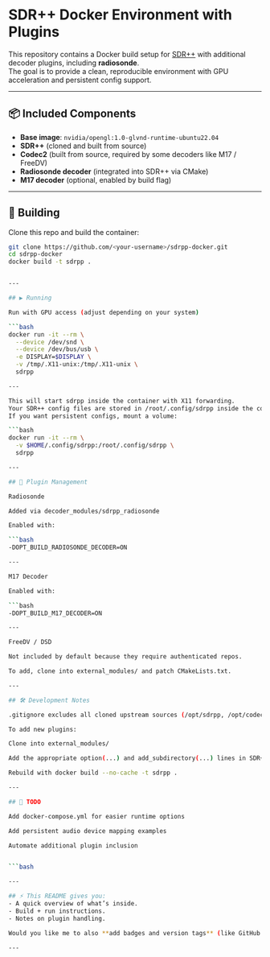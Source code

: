 # SDR++ Docker Environment with Plugins

This repository contains a Docker build setup for [SDR++](https://github.com/AlexandreRouma/SDRPlusPlus) with additional decoder plugins, including **radiosonde**.  
The goal is to provide a clean, reproducible environment with GPU acceleration and persistent config support.

---

## 📦 Included Components
- **Base image**: `nvidia/opengl:1.0-glvnd-runtime-ubuntu22.04`
- **SDR++** (cloned and built from source)
- **Codec2** (built from source, required by some decoders like M17 / FreeDV)
- **Radiosonde decoder** (integrated into SDR++ via CMake)
- **M17 decoder** (optional, enabled by build flag)

---

## 🚀 Building

Clone this repo and build the container:

```bash
git clone https://github.com/<your-username>/sdrpp-docker.git
cd sdrpp-docker
docker build -t sdrpp .


---

## ▶️ Running

Run with GPU access (adjust depending on your system)

```bash
docker run -it --rm \
  --device /dev/snd \
  --device /dev/bus/usb \
  -e DISPLAY=$DISPLAY \
  -v /tmp/.X11-unix:/tmp/.X11-unix \
  sdrpp

---

This will start sdrpp inside the container with X11 forwarding.
Your SDR++ config files are stored in /root/.config/sdrpp inside the container.
If you want persistent configs, mount a volume:

```bash
docker run -it --rm \
  -v $HOME/.config/sdrpp:/root/.config/sdrpp \
  sdrpp

---

## 🔧 Plugin Management

Radiosonde

Added via decoder_modules/sdrpp_radiosonde

Enabled with:

```bash
-DOPT_BUILD_RADIOSONDE_DECODER=ON

---

M17 Decoder

Enabled with:

```bash
-DOPT_BUILD_M17_DECODER=ON

---

FreeDV / DSD

Not included by default because they require authenticated repos.

To add, clone into external_modules/ and patch CMakeLists.txt.

---

## 🛠 Development Notes

.gitignore excludes all cloned upstream sources (/opt/sdrpp, /opt/codec2) and build outputs.

To add new plugins:

Clone into external_modules/

Add the appropriate option(...) and add_subdirectory(...) lines in SDR++’s CMakeLists.txt

Rebuild with docker build --no-cache -t sdrpp .

---

## 📌 TODO

Add docker-compose.yml for easier runtime options

Add persistent audio device mapping examples

Automate additional plugin inclusion


```bash

---

## ⚡ This README gives you:  
- A quick overview of what’s inside.  
- Build + run instructions.  
- Notes on plugin handling.  

Would you like me to also **add badges and version tags** (like GitHub Actions CI/CD for builds, or Docker Hub push if you plan to publish)?

---
